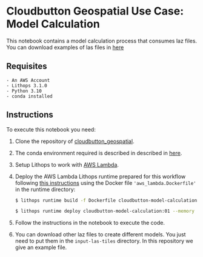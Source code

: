 # Cloudbutton Geospatial Use Case: Model Calculation

This notebook contains a model calculation process that consumes laz files. You can download examples of las files in [here](https://www.icgc.cat/es/Descargas/Elevaciones/Datos-lidar)

## Requisites

    - An AWS Account
    - Lithops 3.1.0
    - Python 3.10
    - conda installed

## Instructions

To execute this notebook you need:

1. Clone the repository of [cloudbutton_geospatial](https://github.com/cloudbutton/geospatial-usecase/tree/main/cloudbutton_geospatial).
2. The conda environment required is described in described in [here](https://github.com/cloudbutton/geospatial-usecase/blob/main/INSTALL.md).

3. Setup Lithops to work with [AWS Lambda](https://lithops-cloud.github.io/docs/source/compute_config/aws_lambda.html).

4. Deploy the AWS Lambda Lithops runtime prepared for this workflow following [this instructions](https://github.com/lithops-cloud/lithops/tree/master/runtime/aws_lambda) using the Docker file `'aws_lambda.Dockerfile'` in the runtime directory:
   ```bash
   $ lithops runtime build -f Dockerfile cloudbutton-model-calculation:01
   ```
   
   ```bash
   $ lithops runtime deploy cloudbutton-model-calculation:01 --memory 4096
   ```

5. Follow the instructions in the notebook to execute the code.

6. You can download other laz files to create different models. You just need to put them in the `input-las-tiles` directory. In this repository we give an example file.
